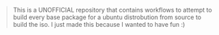 > This is a UNOFFICIAL repository that contains workflows to attempt to build every base package for a ubuntu distrobution from source to build the iso. I just made this because I wanted to have fun :)
